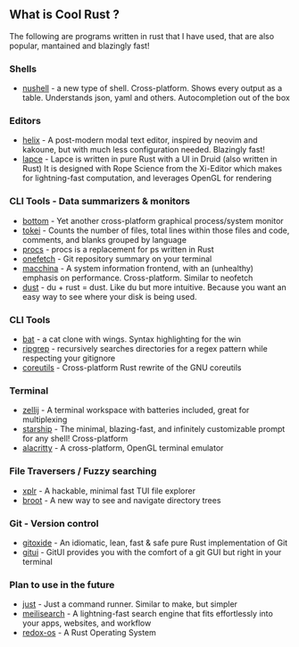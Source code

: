 ## What is Cool Rust ?
The following are programs written in rust that I have used, that are also popular, mantained and blazingly fast!

### Shells
- [nushell](https://github.com/nushell/nushell) - a new type of shell. Cross-platform. Shows every output as a table. Understands json, yaml and others. Autocompletion out of the box

### Editors
- [helix](https://github.com/helix-editor/helix) - A post-modern modal text editor, inspired by neovim and kakoune, but with much less configuration needed. Blazingly fast!
- [lapce](https://github.com/lapce/lapce) - Lapce is written in pure Rust with a UI in Druid (also written in Rust)
 It is designed with Rope Science from the Xi-Editor which makes for lightning-fast computation, and leverages OpenGL for rendering

### CLI Tools - Data summarizers & monitors
- [bottom](https://github.com/ClementTsang/bottom) - Yet another cross-platform graphical process/system monitor
- [tokei](https://github.com/XAMPPRocky/tokei) - Counts the number of files, total lines within those files and code, comments, and blanks grouped by language
- [procs](https://github.com/dalance/procs) - procs is a replacement for ps written in Rust
- [onefetch](https://github.com/o2sh/onefetch) - Git repository summary on your terminal
- [macchina](https://github.com/Macchina-CLI/macchina) - A system information frontend, with an (unhealthy) emphasis on performance. Cross-platform. Similar to neofetch
- [dust](https://github.com/bootandy/dust) - du + rust = dust. Like du but more intuitive. Because you want an easy way to see where your disk is being used.

### CLI Tools
- [bat](https://github.com/sharkdp/bat) - a cat clone with wings. Syntax highlighting for the win
- [ripgrep](https://github.com/BurntSushi/ripgrep) - recursively searches directories for a regex pattern while respecting your gitignore
- [coreutils](https://github.com/uutils/coreutils) - Cross-platform Rust rewrite of the GNU coreutils

### Terminal
- [zellij](https://github.com/zellij-org/zellij) - A terminal workspace with batteries included, great for multiplexing
- [starship](https://github.com/starship/starship) - The minimal, blazing-fast, and infinitely customizable prompt for any shell! Cross-platform
- [alacritty](https://github.com/alacritty/alacritty) - A cross-platform, OpenGL terminal emulator

### File Traversers / Fuzzy searching
- [xplr](https://github.com/sayanarijit/xplr) - A hackable, minimal fast TUI file explorer
- [broot](https://github.com/Canop/broot) - A new way to see and navigate directory trees

### Git - Version control
- [gitoxide](https://github.com/Byron/gitoxide) -  An idiomatic, lean, fast & safe pure Rust implementation of Git 
- [gitui](https://github.com/extrawurst/gitui) - GitUI provides you with the comfort of a git GUI but right in your terminal

### Plan to use in the future
- [just](https://github.com/casey/just) - Just a command runner. Similar to make, but simpler
- [meilisearch](https://github.com/meilisearch/meilisearch) -  A lightning-fast search engine that fits effortlessly into your apps, websites, and workflow
- [redox-os](https://gitlab.redox-os.org/redox-os/redox) - A Rust Operating System
